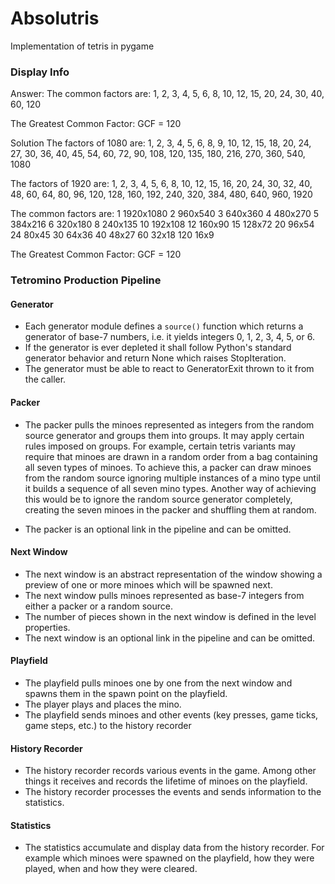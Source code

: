 # Absolutris

Implementation of tetris in pygame

### Display Info

Answer:
The common factors are:
1, 2, 3, 4, 5, 6, 8, 10, 12, 15, 20, 24, 30, 40, 60, 120

The Greatest Common Factor:
GCF = 120

Solution
The factors of 1080 are:
1, 2, 3, 4, 5, 6, 8, 9, 10, 12, 15, 18, 20, 24, 27, 30, 36, 40, 45, 54, 60, 72, 90, 108, 120, 135, 180, 216, 270, 360, 540, 1080

The factors of 1920 are:
1, 2, 3, 4, 5, 6, 8, 10, 12, 15, 16, 20, 24, 30, 32, 40, 48, 60, 64, 80, 96, 120, 128, 160, 192, 240, 320, 384, 480, 640, 960, 1920

The common factors are:
1	1920x1080
2	960x540
3	640x360
4	480x270
5	384x216
6	320x180
8	240x135
10	192x108
12	160x90
15	128x72
20	96x54
24	80x45
30	64x36
40	48x27
60	32x18
120	16x9

The Greatest Common Factor:
GCF = 120


### Tetromino Production Pipeline

#### Generator

* Each generator module defines a `source()` function which returns a generator of base-7 numbers, i.e. it yields integers 0, 1, 2, 3, 4, 5, or 6.
* If the generator is ever depleted it shall follow Python's standard generator behavior and return None which raises StopIteration.
* The generator must be able to react to GeneratorExit thrown to it from the caller.

#### Packer

* The packer pulls the minoes represented as integers from the random source generator and groups them into groups. It may apply certain rules imposed on groups. For example, certain tetris variants may require that minoes are drawn in a random order from a bag containing all seven types of minoes. To achieve this, a packer can draw minoes from the random source ignoring multiple instances of a mino type until it builds a sequence of all seven mino types. Another way of achieving this would be to ignore the random source generator completely, creating the seven minoes in the packer and shuffling them at random.

* The packer is an optional link in the pipeline and can be omitted.

#### Next Window

* The next window is an abstract representation of the window showing a preview of one or more minoes which will be spawned next.
* The next window pulls minoes represented as base-7 integers from either a packer or a random source.
* The number of pieces shown in the next window is defined in the level properties.
* The next window is an optional link in the pipeline and can be omitted.

#### Playfield

* The playfield pulls minoes one by one from the next window and spawns them in the spawn point on the playfield.
* The player plays and places the mino.
* The playfield sends minoes and other events (key presses, game ticks, game steps, etc.) to the history recorder

#### History Recorder

* The history recorder records various events in the game. Among other things it receives and records the lifetime of minoes on the playfield.
* The history recorder processes the events and sends information to the statistics.

#### Statistics

* The statistics accumulate and display data from the history recorder. For example which minoes were spawned on the playfield, how they were played, when and how they were cleared.
